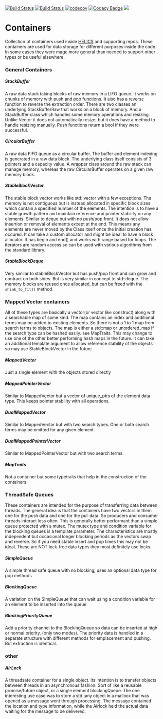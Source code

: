 [![Build Status](https://travis-ci.com/GMLC-TDC/containers.svg?branch=master)](https://travis-ci.com/GMLC-TDC/containers)
[![Build Status](https://dev.azure.com/phlptp/containers/_apis/build/status/GMLC-TDC.containers?branchName=master)](https://dev.azure.com/phlptp/containers/_build/latest?definitionId=2&branchName=master)
[![codecov](https://codecov.io/gh/GMLC-TDC/containers/branch/master/graph/badge.svg)](https://codecov.io/gh/GMLC-TDC/containers)
[![Codacy Badge](https://api.codacy.com/project/badge/Grade/357c0c3dfea243079af3e3a8faedea57)](https://www.codacy.com/app/GMLC-TDC/containers?utm_source=github.com&amp;utm_medium=referral&amp;utm_content=GMLC-TDC/containers&amp;utm_campaign=Badge_Grade)
[![](https://img.shields.io/badge/License-BSD-blue.svg)](https://github.com/GMLC-TDC/containers/blob/master/LICENSE)




# Containers
Collection of containers used inside [HELICS](https://github.com/GMLC-TDC/HELICS-src) and supporting repos.  These containers are used for data storage for different purposes inside the code.  In some cases they were mage more general than needed to support other types or be useful elsewhere.

### General Containers

##### StackBuffer
A raw data stack taking blocks of raw memory in a LIFO queue.  It works on chunks of memory with push and pop functions.  It also has a reverse function to reverse the extraction order.  There are two classes an underlying StackBufferRaw that works on a block of memory.  And a StackBuffer class which handles some memory operations and resizing.  Unlike Vector it does not automatically resize, but it does have a method to handle resizing manually.  Push functions return a bool if they were successful.  

##### CircularBuffer
A raw data FIFO queue as a circular buffer.   The buffer and element indexing is generated in a raw data block.  The underlying class itself consists of 3 pointers and a capacity value.  A wrapper class around the raw stack can manage memory, whereas the raw CircularBuffer operates on a given raw memory block.  

##### StableBlockVector
The stable block vector works like std::vector with a few exceptions.  The memory is not contiguous but is instead allocated in specific block sizes which contain a specified number of the elements.  The intention is to have a stable growth pattern and maintain reference and pointer stability on any elements.  Similar to deque but with no push/pop front.  It does not allow insertion or removal of elements except at the end.   This means any elements are never moved by the Class itself once the initial creation has occured.  It can take a custom allocator and might be ideal to have a block allocator.  It has begin and end() and works with range based for loops.  The iterators are random access so can be used with various algorithms from the standard library.  

##### StableBlockDeque
Very similar to stableBlockVector but has push/pop front and can grow and contract on both sides.   But is very similar in concept to std::deque.  The memory blocks are reused once allocated, but can be freed with the `shink_to_fit()` method.  

### Mapped Vector containers
All of these types are basically a vector(or vector like construct) along with a searchable map of some kind.  The map contains an index and additional terms may be added to existing elements.  So there is not a 1 to 1 map from search terms to objects.   The map is either a std::map or unordered_map if the search type can be hashed easily.  see MapTraits.  This may change to use one of the other better performing hash maps in the future.  It can take an additional template argument to allow reference stability of the objects so may use StableBlockVector in the future

##### MappedVector
Just a single element with the objects stored directly

##### MappedPointerVector
Similar to MappedVector but a vector of unique_ptrs of the element data type.  This keeps pointer stability with all operations.    

##### DualMappedVector
Similar to MappedVector but with two search types. One or both search terms may be omitted for any given element.  

##### DualMappedPointerVector
Similar to MappedPointerVector but with two search terms.

##### MapTraits  
Not a container but some typetraits that help in the construction of the containers.  

### ThreadSafe Queues
These containers are intended for the purpose of transferring data between threads.  The general idea is that the containers have two vectors in them one for the push data and one for the pull data. So producers and consumer threads interact less often.  This is generally better performant than a simple queue protected with a mutex.  The mutex type and condition variable for the blocking queues is a template parameter.   The characteristics are mostly independent but occasional longer blocking periods as the vectors swap and reverse.  So if you need stable insert and pop times this may  not be ideal.  These are NOT lock-free data types they most definitely use locks.  

##### SimpleQueue
A simple thread safe queue with no blocking,  uses an optional data type for pop methods

##### BlockingQueue
A variation on the SimpleQueue that can wait using a condition variable for an element to be inserted into the queue.  

##### BlockingPriorityQueue
Add a priority channel to the BlockingQueue so data can be inserted at high or normal priority. (only two modes).  The priority data is handled in a separate structure with different methods for emplacement and pushing.  But extraction is identical.  

### other

##### AirLock

A threadsafe container for a single object.  Its intention is to transfer objects between threads in an asynchronous fashion.  Sort of like a reusable promise/future object,  or a single element blockingQueue.  The one interesting use case was to store a std::any object in a mailbox that was opened as a message went through processing.  The message contained the location and type information, while the Airlock held the actual data waiting for the message to be delivered.  
